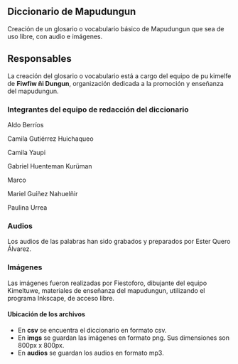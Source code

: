 ## Diccionario de Mapudungun
Creación de un glosario o vocabulario básico de Mapudungun que sea de uso libre, con audio e imágenes.

## Responsables
La creación del glosario o vocabulario está a cargo del equipo de pu kimelfe de **Fiwfiw ñi Dungun**, organización dedicada a la promoción y enseñanza del mapudungun.

### Integrantes del equipo de redacción del diccionario
Aldo Berríos

Camila Gutiérrez Huichaqueo

Camila Yaupi

Gabriel Huenteman Kurüman

Marco

Mariel Guíñez Nahuelñir

Paulina Urrea


### Audios
Los audios de las palabras han sido grabados y preparados por Ester Quero Álvarez.

### Imágenes
Las imágenes fueron realizadas por Fiestoforo, dibujante del equipo Kimeltuwe, materiales de enseñanza del mapudungun, utilizando el programa Inkscape, de acceso libre.

#### Ubicación de los archivos

* En **csv** se encuentra el diccionario en formato csv.
* En **imgs** se guardan las imágenes en formato png. Sus dimensiones son 800px x 800px.
* En **audios** se guardan los audios en formato mp3.
